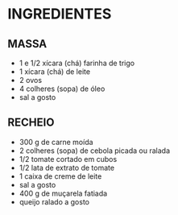 # INGREDIENTES
## MASSA


- 1 e 1/2 xícara (chá) farinha de trigo
- 1 xícara (chá) de leite
- 2 ovos
- 4 colheres (sopa) de óleo
- sal a gosto

## RECHEIO

- 300 g de carne moída
- 2 colheres (sopa) de cebola picada ou ralada
- 1/2 tomate cortado em cubos
- 1/2 lata de extrato de tomate
- 1 caixa de creme de leite
- sal a gosto
- 400 g de muçarela fatiada
- queijo ralado a gosto